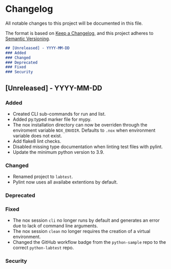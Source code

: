 # Changelog

All notable changes to this project will be documented in this file.

The format is based on [Keep a Changelog](https://keepachangelog.com/en/1.0.0/),
and this project adheres to [Semantic Versioning](https://semver.org/spec/v2.0.0.html).

```markdown
## [Unreleased] - YYYY-MM-DD
### Added
### Changed
### Deprecated
### Fixed
### Security
```

## [Unreleased] - YYYY-MM-DD
### Added
- Created CLI sub-commands for run and list.
- Added py.typed marker file for mypy.
- The nox installation directory can now be overriden through the enviroment variable
  `NOX_ENVDIR`. Defaults to `.nox` when environment variable does not exist.
- Add flake8 lint checks.
- Disabled missing type documentation when linting test files with pylint.
- Update the minimum python version to 3.9.
### Changed
- Renamed project to `labtest`.
- Pylint now uses all availabe extentions by default.
### Deprecated
### Fixed
- The nox session `cli` no longer runs by default and generates an error due to lack
  of command line arguments.
- The nox session `clean` no longer requires the creation of a virtual environment.
- Changed the GitHub workflow badge from the `python-sample` repo to the correct
  `python-labtest` repo.
### Security
